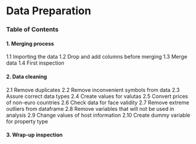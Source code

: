 # Data Preparation

### Table of Contents

#### 1. Merging process
1.1 Importing the data
1.2 Drop and add columns before merging
1.3 Merge data
1.4 First inspection
#### 2. Data cleaning
2.1 Remove duplicates
2.2 Remove inconvenient symbols from data
2.3 Assure correct data types
2.4 Create values for valutas
2.5 Convert prices of non-euro countries
2.6 Check data for face validity
2.7 Remove extreme outliers from dataframe
2.8 Remove variables that will not be used in analysis
2.9 Change values of host information
2.10 Create dummy variable for property type
#### 3. Wrap-up inspection



